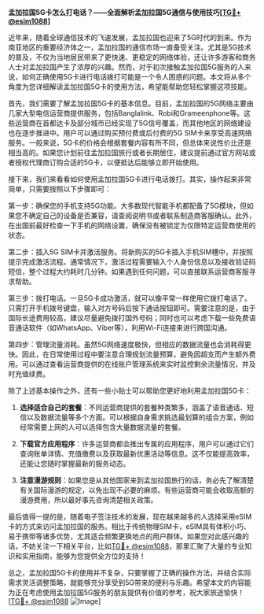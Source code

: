 **孟加拉国5G卡怎么打电话？——全面解析孟加拉国5G通信与使用技巧[[TG💪+ @esim1088](https://t.me/s/esim1088)]**

近年来，随着全球通信技术的飞速发展，孟加拉国也迎来了5G时代的到来。作为南亚地区的重要经济体之一，孟加拉国的通信市场一直备受关注。尤其是5G技术的普及，不仅为当地居民带来了更快速、更稳定的网络体验，还让许多游客和商务人士对孟加拉国产生了浓厚的兴趣。然而，对于初次接触孟加拉国5G服务的人来说，如何正确使用5G卡进行电话拨打可能是一个令人困惑的问题。本文将从多个角度为您详细解读孟加拉国5G卡的使用方法，希望能帮助您轻松掌握这项技能。

首先，我们需要了解孟加拉国5G卡的基本信息。目前，孟加拉国的5G网络主要由几家大型电信运营商提供服务，包括Banglalink、Robi和Grameenphone等。这些运营商在首都达卡及部分城市已经实现了5G信号覆盖，而其他地区的网络建设也在逐步推进中。用户可以通过购买预付费或后付费的5G SIM卡来享受高速网络服务。一般来说，5G卡的价格会根据套餐内容有所不同，但总体来说性价比还是相当高的。如果您计划前往孟加拉国旅行或者长期居住，建议提前通过官方网站或者授权代理商订购合适的5G卡，以便抵达后能够立即开始使用。

接下来，我们来看看如何使用孟加拉国5G卡进行电话拨打。其实，操作起来非常简单，只需要按照以下步骤即可：

第一步：确保您的手机支持5G功能。大多数现代智能手机都配备了5G模块，但如果您不确定自己的设备是否兼容，请查阅说明书或者联系制造商客服确认。此外，在出国前最好检查一下手机的网络设置，确保没有被锁定为仅限特定运营商使用的状态。

第二步：插入5G SIM卡并激活服务。将新购买的5G卡插入手机SIM槽中，并按照提示完成激活流程。通常情况下，激活过程需要输入个人身份信息以及接收验证码短信，整个过程大约耗时几分钟。如果遇到任何问题，可以直接联系运营商客服寻求帮助。

第三步：拨打电话。一旦5G卡成功激活，就可以像平常一样使用它拨打电话了。只需打开手机拨号键盘，输入对方号码后按下通话按钮即可。需要注意的是，由于国际长途费用较高，建议尽量避免拨打国外号码；同时也可以考虑下载一些免费语音通话软件（如WhatsApp、Viber等），利用Wi-Fi连接来进行跨国沟通。

第四步：管理流量消耗。虽然5G网络速度极快，但相应的数据流量也会消耗得更快。因此，在日常使用过程中要注意合理规划流量预算，避免因超支而产生额外费用。可以通过查看运营商提供的在线账户管理系统来实时监控剩余流量情况，并及时充值续费。

除了上述基本操作之外，还有一些小贴士可以帮助您更好地利用孟加拉国5G卡：

1. **选择适合自己的套餐**：不同运营商提供的套餐种类繁多，涵盖了语音通话、短信以及数据流量等多个方面。可以根据自身需求挑选最划算的组合方案，例如经常需要上网的人可以选择包含大量数据流量的套餐。

2. **下载官方应用程序**：许多运营商都会推出专属的应用程序，用户可以通过它们查询账单详情、充值缴费以及获取最新优惠活动等信息。这不仅能提高效率，还能让您随时掌握最新的服务动态。

3. **注意漫游规则**：如果您是从其他国家来到孟加拉国旅行的话，务必先了解清楚有关国际漫游的规定，以免出现不必要的麻烦。有些运营商可能会收取高额的漫游费用，所以最好事先咨询清楚相关政策。

最后值得一提的是，随着电子签注技术的发展，现在越来越多的人选择采用eSIM卡的方式来访问孟加拉国的服务。相比于传统物理SIM卡，eSIM具有体积小巧、易于携带等诸多优势，尤其适合频繁更换地点的用户群体。如果您对此感兴趣的话，不妨关注一下相关平台，比如[TG💪+ @esim1088](https://t.me/s/esim1088)，那里汇聚了大量的专业知识和实用指南，能够为您提供全方位的支持！

总之，孟加拉国5G卡的使用并不复杂，只要掌握了正确的操作方法，并结合实际需求灵活调整策略，就能够充分享受到5G带来的便利与乐趣。希望本文的内容能为正在考虑使用孟加拉国5G服务的朋友提供有价值的参考，祝大家旅途愉快！[[TG💪+ @esim1088](https://t.me/s/esim1088) ![Image](https://i.postimg.cc/4NQfJmqS/Snipaste-2025-05-13-00-14-12.png)]